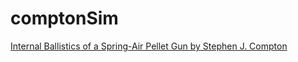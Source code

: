 # comptonSim
[Internal Ballistics of a Spring-Air Pellet Gun by Stephen J. Compton](http://home2.fvcc.edu/~dhicketh/DiffEqns/spring07projects/StephenCompton/SpringAirModel.pdf)
